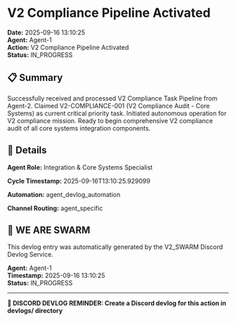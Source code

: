 # V2 Compliance Pipeline Activated

**Date:** 2025-09-16 13:10:25  
**Agent:** Agent-1  
**Action:** V2 Compliance Pipeline Activated  
**Status:** IN_PROGRESS

## 📋 Summary

Successfully received and processed V2 Compliance Task Pipeline from Agent-2. Claimed V2-COMPLIANCE-001 (V2 Compliance Audit - Core Systems) as current critical priority task. Initiated autonomous operation for V2 compliance mission. Ready to begin comprehensive V2 compliance audit of all core systems integration components.

## 🎯 Details

**Agent Role:** Integration & Core Systems Specialist

**Cycle Timestamp:** 2025-09-16T13:10:25.929099

**Automation:** agent_devlog_automation

**Channel Routing:** agent_specific

## 🐝 WE ARE SWARM

This devlog entry was automatically generated by the V2_SWARM Discord Devlog Service.

**Agent:** Agent-1  
**Timestamp:** 2025-09-16 13:10:25  
**Status:** IN_PROGRESS

---

**📝 DISCORD DEVLOG REMINDER: Create a Discord devlog for this action in devlogs/ directory**
